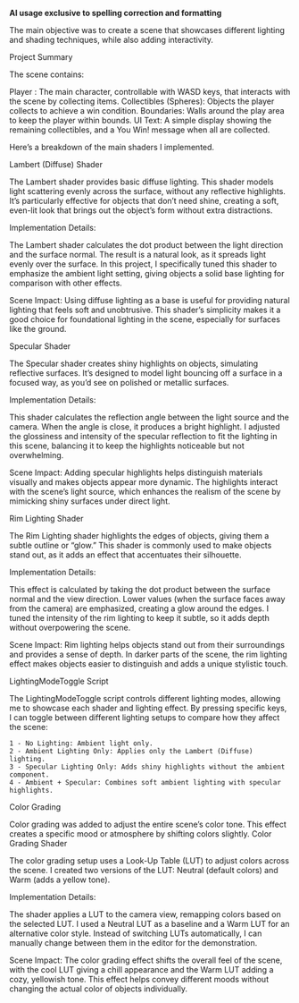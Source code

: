**AI usage exclusive to spelling correction and formatting**

The main objective was to create a scene that showcases different lighting and shading techniques, while also adding interactivity. 

Project Summary

The scene contains:

Player : The main character, controllable with WASD keys, that interacts with the scene by collecting items.
Collectibles (Spheres): Objects the player collects to achieve a win condition.
Boundaries: Walls around the play area to keep the player within bounds.
UI Text: A simple display showing the remaining collectibles, and a You Win! message when all are collected.


Here’s a breakdown of the main shaders I implemented.

Lambert (Diffuse) Shader

The Lambert shader provides basic diffuse lighting. This shader models light scattering evenly across the surface, without any reflective highlights. It’s particularly effective for objects that don’t need shine, creating a soft, even-lit look that brings out the object’s form without extra distractions.

Implementation Details:

The Lambert shader calculates the dot product between the light direction and the surface normal. The result is a natural look, as it spreads light evenly over the surface.
In this project, I specifically tuned this shader to emphasize the ambient light setting, giving objects a solid base lighting for comparison with other effects.

Scene Impact: Using diffuse lighting as a base is useful for providing natural lighting that feels soft and unobtrusive. This shader’s simplicity makes it a good choice for foundational lighting in the scene, especially for surfaces like the ground.

Specular Shader

The Specular shader creates shiny highlights on objects, simulating reflective surfaces. It’s designed to model light bouncing off a surface in a focused way, as you’d see on polished or metallic surfaces.

Implementation Details:

This shader calculates the reflection angle between the light source and the camera. When the angle is close, it produces a bright highlight.
I adjusted the glossiness and intensity of the specular reflection to fit the lighting in this scene, balancing it to keep the highlights noticeable but not overwhelming.

Scene Impact: Adding specular highlights helps distinguish materials visually and makes objects appear more dynamic. The highlights interact with the scene’s light source, which enhances the realism of the scene by mimicking shiny surfaces under direct light.

Rim Lighting Shader

The Rim Lighting shader highlights the edges of objects, giving them a subtle outline or “glow.” This shader is commonly used to make objects stand out, as it adds an effect that accentuates their silhouette.

Implementation Details:

This effect is calculated by taking the dot product between the surface normal and the view direction. Lower values (when the surface faces away from the camera) are emphasized, creating a glow around the edges.
I tuned the intensity of the rim lighting to keep it subtle, so it adds depth without overpowering the scene.

Scene Impact: Rim lighting helps objects stand out from their surroundings and provides a sense of depth. In darker parts of the scene, the rim lighting effect makes objects easier to distinguish and adds a unique stylistic touch.


LightingModeToggle Script

The LightingModeToggle script controls different lighting modes, allowing me to showcase each shader and lighting effect. By pressing specific keys, I can toggle between different lighting setups to compare how they affect the scene:

    1 - No Lighting: Ambient light only.
    2 - Ambient Lighting Only: Applies only the Lambert (Diffuse) lighting.
    3 - Specular Lighting Only: Adds shiny highlights without the ambient component.
    4 - Ambient + Specular: Combines soft ambient lighting with specular highlights.

Color Grading

Color grading was added to adjust the entire scene’s color tone. This effect creates a specific mood or atmosphere by shifting colors slightly.
Color Grading Shader

The color grading setup uses a Look-Up Table (LUT) to adjust colors across the scene. I created two versions of the LUT: Neutral (default colors) and Warm (adds a yellow tone).

Implementation Details:

The shader applies a LUT to the camera view, remapping colors based on the selected LUT. I used a Neutral LUT as a baseline and a Warm LUT for an alternative color style.
Instead of switching LUTs automatically, I can manually change between them in the editor for the demonstration.

Scene Impact: The color grading effect shifts the overall feel of the scene, with the cool LUT giving a chill appearance and the Warm LUT adding a cozy, yellowish tone. This effect helps convey different moods without changing the actual color of objects individually.